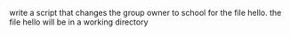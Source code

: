 write a script that changes the group owner to school for the file hello. the file hello will be in a working directory
